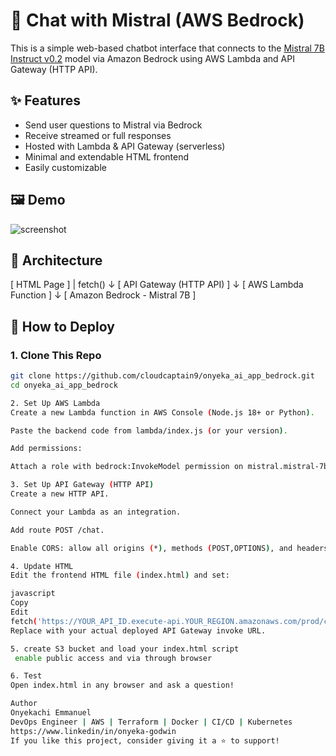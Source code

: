 # 🧠 Chat with Mistral (AWS Bedrock)

This is a simple web-based chatbot interface that connects to the [Mistral 7B Instruct v0.2](https://aws.amazon.com/bedrock/) model via Amazon Bedrock using AWS Lambda and API Gateway (HTTP API).

## ✨ Features

- Send user questions to Mistral via Bedrock
- Receive streamed or full responses
- Hosted with Lambda & API Gateway (serverless)
- Minimal and extendable HTML frontend
- Easily customizable

## 🖼 Demo

![screenshot](./screenshot.png) <!-- Add a screenshot of your frontend here -->

## 🧱 Architecture

[ HTML Page ]
|
fetch()
↓
[ API Gateway (HTTP API) ]
↓
[ AWS Lambda Function ]
↓
[ Amazon Bedrock - Mistral 7B ]


## 🚀 How to Deploy

### 1. Clone This Repo

```bash
git clone https://github.com/cloudcaptain9/onyeka_ai_app_bedrock.git
cd onyeka_ai_app_bedrock

2. Set Up AWS Lambda
Create a new Lambda function in AWS Console (Node.js 18+ or Python).

Paste the backend code from lambda/index.js (or your version).

Add permissions:

Attach a role with bedrock:InvokeModel permission on mistral.mistral-7b-instruct-v0:2

3. Set Up API Gateway (HTTP API)
Create a new HTTP API.

Connect your Lambda as an integration.

Add route POST /chat.

Enable CORS: allow all origins (*), methods (POST,OPTIONS), and headers (Content-Type).

4. Update HTML
Edit the frontend HTML file (index.html) and set:

javascript
Copy
Edit
fetch('https://YOUR_API_ID.execute-api.YOUR_REGION.amazonaws.com/prod/chat', { ... })
Replace with your actual deployed API Gateway invoke URL.

5. create S3 bucket and load your index.html script
 enable public access and via through browser

6. Test
Open index.html in any browser and ask a question!

Author
Onyekachi Emmanuel
DevOps Engineer | AWS | Terraform | Docker | CI/CD | Kubernetes
https://www.linkedin/in/onyeka-godwin
If you like this project, consider giving it a ⭐ to support!


